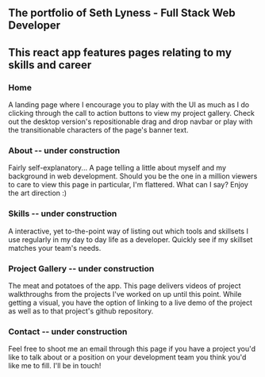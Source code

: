 ## The portfolio of Seth Lyness - Full Stack Web Developer

## This react app features pages relating to my skills and career

### Home

A landing page where I encourage you to play with the UI as much as I do clicking through the call to action buttons to view my project gallery. Check out the desktop version's repositionable drag and drop navbar or play with the transitionable characters of the page's banner text.

### About  -- under construction

Fairly self-explanatory... A page telling a little about myself and my background in web development. Should you be the one in a million viewers to care to view this page in particular, I'm flattered. What can I say? Enjoy the art direction :)

### Skills  -- under construction

A interactive, yet to-the-point way of listing out which tools and skillsets I use regularly in my day to day life as a developer.
Quickly see if my skillset matches your team's needs.

### Project Gallery -- under construction

The meat and potatoes of the app. This page delivers videos of project walkthroughs from the projects I've worked on up until this point. While getting a visual, you have the option of linking to a live demo of the project as well as to that project's github repository.

### Contact -- under construction

Feel free to shoot me an email through this page if you have a project you'd like to talk about or a position on your development team you think you'd like me to fill. I'll be in touch!  
